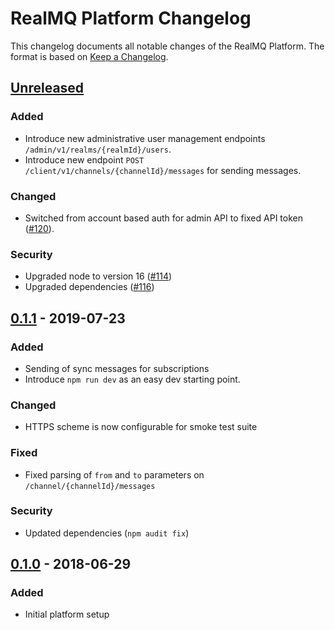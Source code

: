# RealMQ Platform Changelog

This changelog documents all notable changes of the RealMQ Platform.
The format is based on [Keep a Changelog](http://keepachangelog.com/en/1.0.0/).

## [Unreleased]
### Added
- Introduce new administrative user management endpoints `/admin/v1/realms/{realmId}/users`.
- Introduce new endpoint `POST /client/v1/channels/{channelId}/messages` for sending messages.

### Changed
- Switched from account based auth for admin API to fixed API token ([#120]).

### Security
- Upgraded node to version 16 ([#114])
- Upgraded dependencies ([#116])

[#116]: https://github.com/realmq/realmq-platform/issues/116
[#114]: https://github.com/realmq/realmq-platform/issues/114
[#120]: https://github.com/realmq/realmq-platform/issues/120

## [0.1.1] - 2019-07-23
### Added
- Sending of sync messages for subscriptions
- Introduce `npm run dev` as an easy dev starting point.

### Changed
- HTTPS scheme is now configurable for smoke test suite

### Fixed
- Fixed parsing of `from` and `to` parameters on `/channel/{channelId}/messages`

### Security
- Updated dependencies (`npm audit fix`)

## [0.1.0] - 2018-06-29
### Added
- Initial platform setup

[Unreleased]: https://github.com/realmq/realmq-platform/compare/0.1.0...HEAD
[0.1.1]: https://github.com/realmq/realmq-platform/compare/0.1.0...0.1.1
[0.1.0]: https://github.com/realmq/realmq-platform/compare/42b6ca06f5cf4b1266d5f42896cf490ee30397cf...0.1.0
